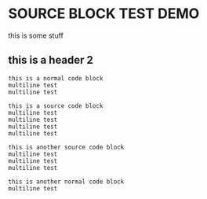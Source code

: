 # SOURCE BLOCK TEST DEMO
this is some stuff

## this is a header 2

```
this is a normal code block
multiline test
multiline test
```

```source
this is a source code block
multiline test
multiline test
multiline test
multiline test
```

```source
this is another source code block
multiline test
multiline test
multiline test
```

```
this is another normal code block
multiline test
```
